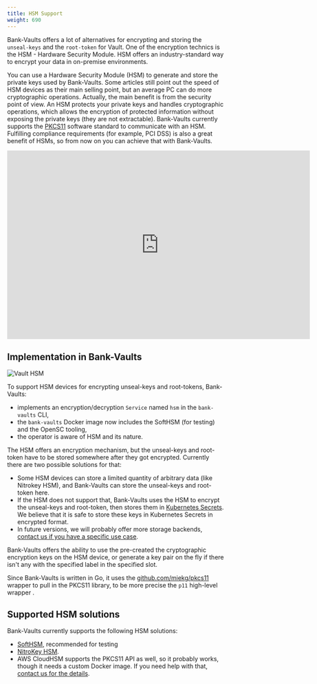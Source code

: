 ```yaml
---
title: HSM Support
weight: 690
---
```


Bank-Vaults offers a lot of alternatives for encrypting and storing the `unseal-keys` and the `root-token` for Vault. One of the encryption technics is the HSM - Hardware Security Module. HSM offers an industry-standard way to encrypt your data in on-premise environments.

You can use a Hardware Security Module (HSM) to generate and store the private keys used by Bank-Vaults. Some articles still point out the speed of HSM devices as their main selling point, but an average PC can do more cryptographic operations. Actually, the main benefit is from the security point of view. An HSM protects your private keys and handles cryptographic operations, which allows the encryption of protected information without exposing the private keys (they are not extractable). Bank-Vaults currently supports the [PKCS11](https://en.wikipedia.org/wiki/PKCS_11) software standard to communicate with an HSM. Fulfilling compliance requirements (for example, PCI DSS) is also a great benefit of HSMs, so from now on you can achieve that with Bank-Vaults.

<iframe width="704" height="438"  src="https://www.youtube.com/embed/4iUSoxPMVXY" frameborder="0" allow="accelerometer; autoplay; encrypted-media; gyroscope; picture-in-picture" allowfullscreen></iframe>

## Implementation in Bank-Vaults

![Vault HSM](/img/blog/vault-hsm/hsm.png)

To support HSM devices for encrypting unseal-keys and root-tokens, Bank-Vaults:

- implements an encryption/decryption `Service` named `hsm` in the `bank-vaults` CLI,
- the `bank-vaults` Docker image now includes the SoftHSM (for testing) and the OpenSC tooling,
- the operator is aware of HSM and its nature.

The HSM offers an encryption mechanism, but the unseal-keys and root-token have to be stored somewhere after they got encrypted. Currently there are two possible solutions for that:

- Some HSM devices can store a limited quantity of arbitrary data (like Nitrokey HSM), and Bank-Vaults can store the unseal-keys and root-token here.
- If the HSM does not support that, Bank-Vaults uses the HSM to encrypt the unseal-keys and root-token, then stores them in [Kubernetes Secrets](https://kubernetes.io/docs/concepts/configuration/secret/). We believe that it is safe to store these keys in Kubernetes Secrets in encrypted format.
- In future versions, we will probably offer more storage backends, [contact us if you have a specific use case](/contact/).

Bank-Vaults offers the ability to use the pre-created the cryptographic encryption keys on the HSM device, or generate a key pair on the fly if there isn't any with the specified label in the specified slot.

Since Bank-Vaults is written in Go, it uses the [github.com/miekg/pkcs11](https://github.com/miekg/pkcs11) wrapper to pull in the PKCS11 library, to be more precise the `p11` high-level wrapper .

## Supported HSM solutions

Bank-Vaults currently supports the following HSM solutions:

- [SoftHSM](softhsm/), recommended for testing
- [NitroKey HSM](nitrokey-opensc/).
- AWS CloudHSM supports the PKCS11 API as well, so it probably works, though it needs a custom Docker image. If you need help with that, [contact us for the details](/contact/).
